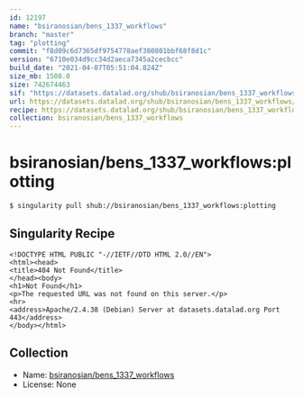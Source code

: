 ```yaml
---
id: 12197
name: "bsiranosian/bens_1337_workflows"
branch: "master"
tag: "plotting"
commit: "f8d09c6d7365df9754778aef380801bbf68f8d1c"
version: "6710e034d9cc34d2aeca7345a2cecbcc"
build_date: "2021-04-07T05:51:04.824Z"
size_mb: 1508.0
size: 742674463
sif: "https://datasets.datalad.org/shub/bsiranosian/bens_1337_workflows/plotting/2021-04-07-f8d09c6d-6710e034/6710e034d9cc34d2aeca7345a2cecbcc.sif"
url: https://datasets.datalad.org/shub/bsiranosian/bens_1337_workflows/plotting/2021-04-07-f8d09c6d-6710e034/
recipe: https://datasets.datalad.org/shub/bsiranosian/bens_1337_workflows/plotting/2021-04-07-f8d09c6d-6710e034/Singularity
collection: bsiranosian/bens_1337_workflows
---
```


# bsiranosian/bens_1337_workflows:plotting

```bash
$ singularity pull shub://bsiranosian/bens_1337_workflows:plotting
```

## Singularity Recipe

```singularity
<!DOCTYPE HTML PUBLIC "-//IETF//DTD HTML 2.0//EN">
<html><head>
<title>404 Not Found</title>
</head><body>
<h1>Not Found</h1>
<p>The requested URL was not found on this server.</p>
<hr>
<address>Apache/2.4.38 (Debian) Server at datasets.datalad.org Port 443</address>
</body></html>
```

## Collection

 - Name: [bsiranosian/bens_1337_workflows](https://github.com/bsiranosian/bens_1337_workflows)
 - License: None

